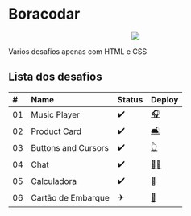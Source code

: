 # Boracodar
<p align="center">
<img src="https://img.shields.io/badge/STATUS-EM%20ANDAMENTO-yellow"/>
</p>

Varios desafios apenas com HTML e CSS

## Lista dos desafios
| #    | Name           | Status  | Deploy |
| :--- | :------------- | :------ | :------|
| 01   | Music Player   |:heavy_check_mark:       |   [:headphones:](https://danny-s07.github.io/boracodar/desafio01-playmusic)| 
| 02   | Product Card   |:heavy_check_mark:       |  [:couch_and_lamp:](https://danny-s07.github.io/boracodar/desafio02-cartaoproduto)|
| 03   | Buttons and Cursors | :heavy_check_mark:   | [:point_up_2:](https://danny-s07.github.io/boracodar/desafio03-botoesecursores)|
| 04   | Chat           |:heavy_check_mark:      | [:woman_technologist:](https://danny-s07.github.io/boracodar/desafio04-chat)|
| 05   | Calculadora    |:heavy_check_mark:      |[:1234:](https://danny-s07.github.io/boracodar/desafio05-calculadora )|
| 06   | Cartão de Embarque    |:airplane:       |[:1234:](https://danny-s07.github.io/boracodar/desafio06-cartaodeembarque)|


